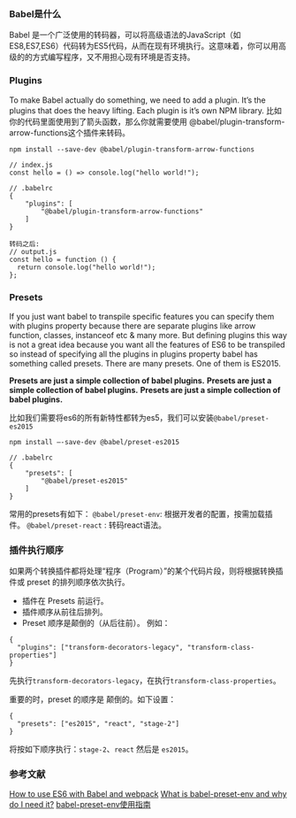 ### Babel是什么
Babel 是一个广泛使用的转码器，可以将高级语法的JavaScript（如ES8,ES7,ES6）代码转为ES5代码，从而在现有环境执行。这意味着，你可以用高级的的方式编写程序，又不用担心现有环境是否支持。
### Plugins
To make Babel actually do something, we need to add a plugin. It’s the plugins that does the heavy lifting. Each plugin is it’s own NPM library.
比如你的代码里面使用到了箭头函数，那么你就需要使用 @babel/plugin-transform-arrow-functions这个插件来转码。
```
npm install --save-dev @babel/plugin-transform-arrow-functions

// index.js
const hello = () => console.log("hello world!");

// .babelrc
{
    "plugins": [
        "@babel/plugin-transform-arrow-functions"
    ]
}

转码之后:
// output.js
const hello = function () {
  return console.log("hello world!");
};
```
### Presets
If you just want babel to transpile specific features you can specify them with plugins property because there are separate plugins like arrow function, classes, instanceof etc & many more. But defining plugins this way is not a great idea because you want all the features of ES6 to be transpiled so instead of specifying all the plugins in plugins property babel has something called presets. There are many presets. One of them is ES2015. 

**Presets are just a simple collection of babel plugins.**
**Presets are just a simple collection of babel plugins.**
**Presets are just a simple collection of babel plugins.**

比如我们需要将es6的所有新特性都转为es5，我们可以安装`@babel/preset-es2015`
```
npm install –-save-dev @babel/preset-es2015

// .babelrc
{
    "presets": [
        "@babel/preset-es2015"
    ]
}
```
常用的presets有如下：
`@babel/preset-env`: 根据开发者的配置，按需加载插件。
`@babel/preset-react` : 转码react语法。

### 插件执行顺序
如果两个转换插件都将处理“程序（Program）”的某个代码片段，则将根据转换插件或 preset 的排列顺序依次执行。

- 插件在 Presets 前运行。
- 插件顺序从前往后排列。
- Preset 顺序是颠倒的（从后往前）。
例如：
```
{
  "plugins": ["transform-decorators-legacy", "transform-class-properties"]
}
```
先执行`transform-decorators-legacy`，在执行`transform-class-properties`。

重要的时，preset 的顺序是 颠倒的。如下设置：
```
{
  "presets": ["es2015", "react", "stage-2"]
}
```
将按如下顺序执行：`stage-2`、`react` 然后是 `es2015`。

### 参考文献
[How to use ES6 with Babel and webpack](https://blog.jakoblind.no/babel-webpack-es6/)
[What is babel-preset-env and why do I need it?](https://blog.jakoblind.no/babel-preset-env/)
[babel-preset-env使用指南](https://www.cnblogs.com/chyingp/p/understanding-babel-preset-env.html)

